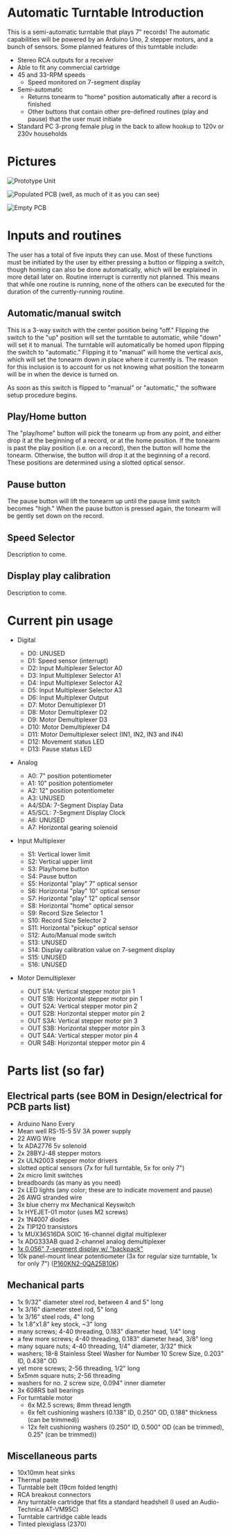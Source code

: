 # Automatic Turntable Introduction
This is a semi-automatic turntable that plays 7" records! The automatic capabilities will be powered by an Arduino Uno, 2 stepper motors, and a bunch of sensors.
Some planned features of this turntable include:
- Stereo RCA outputs for a receiver
- Able to fit any commercial cartridge
- 45 and 33-RPM speeds
  - Speed monitored on 7-segment display
- Semi-automatic
  - Returns tonearm to "home" position automatically after a record is finished
  - Other buttons that contain other pre-defined routines (play and pause) that the user must initiate
- Standard PC 3-prong female plug in the back to allow hookup to 120v or 230v households

# Pictures

![Prototype Unit](https://user-images.githubusercontent.com/48131480/151425938-aa4da370-a754-4125-8e15-a789f2c7fb67.png)

![Populated PCB (well, as much of it as you can see)](https://cdn.discordapp.com/attachments/625801308854812684/936333541015425064/20220127_133457.jpg)

![Empty PCB](https://media.discordapp.net/attachments/625801308854812684/936333517493796904/20220127_133614.jpg?width=1214&height=683)


# Inputs and routines
The user has a total of five inputs they can use. Most of these functions must be initiated by the user by either pressing a button or flipping a switch, though homing can also be done automatically, which will be explained in more detail later on. Routine interrupt is currently not planned. This means that while one routine is running, none of the others can be executed for the duration of the currently-running routine.

## Automatic/manual switch
This is a 3-way switch with the center position being "off." Flipping the switch to the "up" position will set the turntable to automatic, while "down" will set it to manual. The turntable will automatically be homed upon flipping the switch to "automatic." Flipping it to "manual" will home the vertical axis, which will set the tonearm down in place where it currently is. The reason for this inclusion is to account for us not knowing what position the tonearm will be in when the device is turned on.

As soon as this switch is flipped to "manual" or "automatic," the software setup procedure begins.

## Play/Home button
The "play/home" button will pick the tonearm up from any point, and either drop it at the beginning of a record, or at the home position. If the tonearm is past the play position (i.e. on a record), then the button will home the tonearm. Otherwise, the button will drop it at the beginning of a record. These positions are determined using a slotted optical sensor.

## Pause button
The pause button will lift the tonearm up until the pause limit switch becomes "high." When the pause button is pressed again, the tonearm will be gently set down on the record.

## Speed Selector
Description to come. 

## Display play calibration
Description to come. 

# Current pin usage
- Digital
  - D0: UNUSED
  - D1: Speed sensor (interrupt)
  - D2: Input Multiplexer Selector A0
  - D3: Input Multiplexer Selector A1
  - D4: Input Multiplexer Selector A2
  - D5: Input Multiplexer Selector A3
  - D6: Input Multiplexer Output
  - D7: Motor Demultiplexer D1
  - D8: Motor Demultiplexer D2
  - D9: Motor Demultiplexer D3
  - D10: Motor Demultiplexer D4
  - D11: Motor Demultiplexer select (IN1, IN2, IN3 and IN4)
  - D12: Movement status LED
  - D13: Pause status LED

- Analog
  - A0: 7" position potentiometer
  - A1: 10" position potentiometer
  - A2: 12" position potentiometer
  - A3: UNUSED
  - A4/SDA: 7-Segment Display Data
  - A5/SCL: 7-Segment Display Clock
  - A6: UNUSED
  - A7: Horizontal gearing solenoid

- Input Multiplexer
  - S1: Vertical lower limit
  - S2: Vertical upper limit
  - S3: Play/home button
  - S4: Pause button
  - S5: Horizontal "play" 7" optical sensor
  - S6: Horizontal "play" 10" optical sensor
  - S7: Horizontal "play" 12" optical sensor
  - S8: Horizontal "home" optical sensor
  - S9: Record Size Selector 1
  - S10: Record Size Selector 2
  - S11: Horizontal "pickup" optical sensor
  - S12: Auto/Manual mode switch
  - S13: UNUSED
  - S14: Display calibration value on 7-segment display
  - S15: UNUSED
  - S16: UNUSED

- Motor Demultiplexer
  - OUT S1A: Vertical stepper motor pin 1
  - OUT S1B: Horizontal stepper motor pin 1
  - OUT S2A: Vertical stepper motor pin 2
  - OUT S2B: Horizontal stepper motor pin 2
  - OUT S3A: Vertical stepper motor pin 3
  - OUT S3B: Horizontal stepper motor pin 3
  - OUT S4A: Vertical stepper motor pin 4
  - OUR S4B: Horizontal stepper motor pin 4

# Parts list (so far)
## Electrical parts (see BOM in Design/electrical for PCB parts list)
- Arduino Nano Every
- Mean well RS-15-5 5V 3A power supply
- 22 AWG Wire
- 1x ADA2776 5v solenoid
- 2x 28BYJ-48 stepper motors
- 2x ULN2003 stepper motor drivers
- slotted optical sensors (7x for full turntable, 5x for only 7")
- 2x micro limit switches
- breadboards (as many as you need)
- 2x LED lights (any color; these are to indicate movement and pause)
- 26 AWG stranded wire
- 3x blue cherry mx Mechanical Keyswitch
- 1x HYEJET-01 motor (uses M2 screws)
- 2x 1N4007 diodes
- 2x TIP120 transistors
- 1x MUX36S16DA SOIC 16-channel digital multiplexer
- 1x ADG333AB quad 2-channel analog demultiplexer
- [1x 0.056" 7-segment display w/ "backpack"](https://www.adafruit.com/product/879)
- 10k panel-mount linear potentiometer (3x for regular size turntable, 1x for only 7") ([P160KN2-0QA25B10K](https://www.digikey.com/en/products/detail/tt-electronics-bi/P160KN2-0QA25B10K/5957459))

## Mechanical parts
- 1x 9/32" diameter steel rod, between 4 and 5" long
- 1x 3/16" diameter steel rod, 5" long
- 1x 3/16" steel rods, 4" long
- 1x 1.8"x1.8" key stock, ~3" long
- many screws; 4-40 threading, 0.183" diameter head, 1/4" long
- a few more screws; 4-40 threading, 0.183" diameter head, 3/8" long
- many square nuts; 4-40 threading, 1/4" diameter, 3/32" thick
- washers; 18-8 Stainless Steel Washer for Number 10 Screw Size, 0.203" ID, 0.438" OD
- yet more screws; 2-56 threading, 1/2" long
- 5x5mm square nuts; 2-56 threading
- washers for no. 2 screw size, 0.094" inner diameter
- 3x 608RS ball bearings
- For turntable motor
  - 6x M2.5 screws; 8mm thread length
  - 6x felt cushioning washers (0.138" ID, 0.250" OD, 0.188" thickness (can be trimmed))
  - 12x felt cushioning washers (0.250" ID, 0.500" OD (can be trimmed), 0.25" (can be trimmed))

## Miscellaneous parts
- 10x10mm heat sinks
- Thermal paste
- Turntable belt (19cm folded length)
- RCA breakout connectors
- Any turntable cartridge that fits a standard headshell (I used an Audio-Technica AT-VM95C)
- Turntable cartridge cable leads
- Tinted plexiglass (2370)

